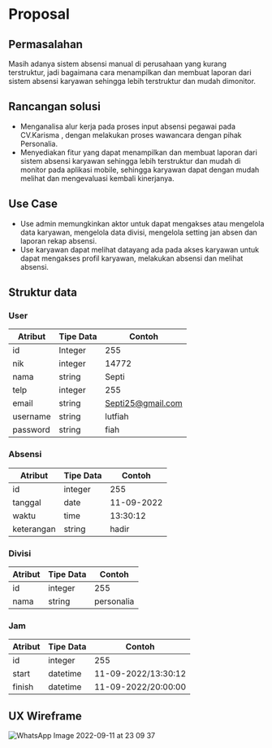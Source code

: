 # Proposal
## Permasalahan
Masih adanya sistem absensi  manual di perusahaan yang kurang terstruktur, jadi bagaimana cara menampilkan dan membuat laporan dari sistem absensi karyawan sehingga lebih terstruktur dan mudah dimonitor.

## Rancangan solusi
-	Menganalisa alur kerja pada proses input absensi pegawai pada CV.Karisma , dengan melakukan proses wawancara dengan pihak Personalia.
-	Menyediakan fitur yang dapat menampilkan dan membuat laporan dari sistem absensi karyawan sehingga lebih terstruktur dan mudah di monitor pada aplikasi mobile, sehingga karyawan dapat dengan mudah melihat dan mengevaluasi kembali kinerjanya.

## Use Case
-	Use admin memungkinkan aktor untuk dapat mengakses atau mengelola data karyawan, mengelola data divisi, mengelola setting jan absen dan laporan rekap absensi.
-	Use karyawan dapat melihat datayang ada pada akses karyawan untuk dapat mengakses profil karyawan, melakukan absensi dan melihat absensi.

## Struktur data
### User 
|Atribut|Tipe Data|Contoh|
|--|--|--|
|id|Integer|255|
|nik|integer|14772|
|nama|string|Septi|
|telp|integer|255
|email|string|Septi25@gmail.com|
|username|string|lutfiah|
|password|string|fiah|

### Absensi
|Atribut|Tipe Data|Contoh|
|--|--|--|
|id|integer|255
|tanggal|date|11-09-2022|
|waktu|time|13:30:12|
|keterangan|string|hadir|

### Divisi 
|Atribut|Tipe Data|Contoh|
|--|--|--|
|id|integer|255
|nama|string|personalia|

### Jam
|Atribut|Tipe Data|Contoh|
|--|--|--|
|id|integer|255
|start|datetime|11-09-2022/13:30:12|
|finish|datetime|11-09-2022/20:00:00|

## UX Wireframe
![WhatsApp Image 2022-09-11 at 23 09 37](https://user-images.githubusercontent.com/112858041/189541581-fdd36d7a-0049-4d2a-bef8-2ae77deff97b.jpeg)
